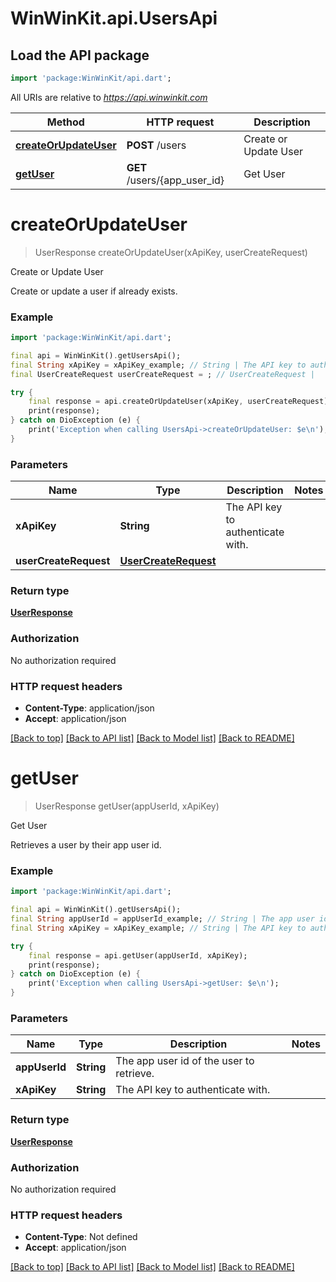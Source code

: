 # WinWinKit.api.UsersApi

## Load the API package
```dart
import 'package:WinWinKit/api.dart';
```

All URIs are relative to *https://api.winwinkit.com*

Method | HTTP request | Description
------------- | ------------- | -------------
[**createOrUpdateUser**](UsersApi.md#createorupdateuser) | **POST** /users | Create or Update User
[**getUser**](UsersApi.md#getuser) | **GET** /users/{app_user_id} | Get User


# **createOrUpdateUser**
> UserResponse createOrUpdateUser(xApiKey, userCreateRequest)

Create or Update User

Create or update a user if already exists.

### Example
```dart
import 'package:WinWinKit/api.dart';

final api = WinWinKit().getUsersApi();
final String xApiKey = xApiKey_example; // String | The API key to authenticate with.
final UserCreateRequest userCreateRequest = ; // UserCreateRequest | 

try {
    final response = api.createOrUpdateUser(xApiKey, userCreateRequest);
    print(response);
} catch on DioException (e) {
    print('Exception when calling UsersApi->createOrUpdateUser: $e\n');
}
```

### Parameters

Name | Type | Description  | Notes
------------- | ------------- | ------------- | -------------
 **xApiKey** | **String**| The API key to authenticate with. | 
 **userCreateRequest** | [**UserCreateRequest**](UserCreateRequest.md)|  | 

### Return type

[**UserResponse**](UserResponse.md)

### Authorization

No authorization required

### HTTP request headers

 - **Content-Type**: application/json
 - **Accept**: application/json

[[Back to top]](#) [[Back to API list]](../README.md#documentation-for-api-endpoints) [[Back to Model list]](../README.md#documentation-for-models) [[Back to README]](../README.md)

# **getUser**
> UserResponse getUser(appUserId, xApiKey)

Get User

Retrieves a user by their app user id.

### Example
```dart
import 'package:WinWinKit/api.dart';

final api = WinWinKit().getUsersApi();
final String appUserId = appUserId_example; // String | The app user id of the user to retrieve.
final String xApiKey = xApiKey_example; // String | The API key to authenticate with.

try {
    final response = api.getUser(appUserId, xApiKey);
    print(response);
} catch on DioException (e) {
    print('Exception when calling UsersApi->getUser: $e\n');
}
```

### Parameters

Name | Type | Description  | Notes
------------- | ------------- | ------------- | -------------
 **appUserId** | **String**| The app user id of the user to retrieve. | 
 **xApiKey** | **String**| The API key to authenticate with. | 

### Return type

[**UserResponse**](UserResponse.md)

### Authorization

No authorization required

### HTTP request headers

 - **Content-Type**: Not defined
 - **Accept**: application/json

[[Back to top]](#) [[Back to API list]](../README.md#documentation-for-api-endpoints) [[Back to Model list]](../README.md#documentation-for-models) [[Back to README]](../README.md)

